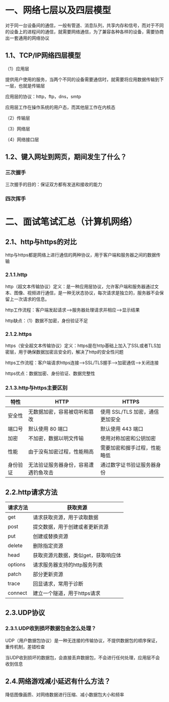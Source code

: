 <!--
 * @Description: 本文档主要是记录学习到的计算机网络知识，以及面试和笔试碰到的有关计算机网络的题目
 * @version: 2025届（秋招版）
 * @Author: ThreeStones1029 2320218115@qq.com
 * @Date: 2024-09-17 21:14:42
 * @LastEditors: ShuaiLei
 * @LastEditTime: 2024-10-01 16:35:09
-->
# 一、网络七层以及四层模型

对于同一台设备间的通信，一般有管道、消息队列，共享内存和信号，而对于不同的设备上的进程间的通信，就需要网络通信，为了兼容各种各样的设备，需要协商出一套通用的网络协议

## 1.1、TCP/IP网络四层模型

（1）应用层

提供用户使用的服务，当两个不同的设备需要通信时，就需要将应用数据传输到下一层，也就是传输层

应用层的协议：http，ftp，dns，smtp

应用层工作在操作系统的用户态，而其他层工作在内核态

（2）传输层



（3）网络层

（4）网络接口层

## 1.2、键入网址到网页，期间发生了什么？

### 三次握手

三次握手的目的：保证双方都有发送和接收的能力


### 四次挥手


# 二、面试笔试汇总（计算机网络）

## 2.1、http与https的对比

http与https都是网络上进行通信的两种协议，用于客户端和服务器之间的数据传输

### 2.1.1.http

http（超文本传输协议）定义：是一种应用层协议，允许客户端和服务器通过文本、图像、视频进行通信，是一种无状态协议，每次请求是独立的，服务器不会保留上一次请求的信息。

http工作流程：客户端发起请求-->服务器处理请求并相应-->显示结果

http缺点：（1）数据不加密，身份验证不足


### 2.1.2.https

https（安全超文本传输协议）定义：https是在http基础上加入了SSL或者TLS加密层，用于确保数据加密且安全的，解决了http的安全性问题

https工作流程：客户端请求https连接-->SSL/TLS握手-->加密通信-->关闭连接

https优点：数据加密、身份验证、数据完整性

### 2.1.3.http与https主要区别

|特性	|HTTP	|HTTPS|
|--------------------|--------------------|--------------------|
|安全性	|无数据加密，容易被窃听和篡改|	使用 SSL/TLS 加密，通信更加安全|
|端口号	|默认使用 80 端口|	默认使用 443 端口|
|加密	|不加密，数据以明文传输	|使用对称加密和公钥加密|
|性能	|由于没有加密过程，性能稍高	|需要加密和握手过程，性能略低|
|身份验证	|无法验证服务器身份，容易遭遇钓鱼攻击	|通过数字证书验证服务器身份|

## 2.2.http请求方法

|请求方法|获取资源|
|-------|------|
|get|请求获取资源，用于读取数据|
|post|提交数据，用于创建或者更新资源|
|put|创建或替换资源|
|delete|删除指定资源|
|head|获取资源元数据，类似get，获取响应体|
|options|请求服务器支持的http服务列表|
|patch|部分更新资源|
|trace|回显请求，常用于诊断|
|connect|建立一个隧道，用于https请求|

## 2.3.UDP协议

### 2.3.1.UDP收到损坏数据包会怎么处理？

UDP（用户数据包协议）是一种无连接的传输协议，不提供数据包的顺序保证，重传机制，差错检查

当UDP收到损坏的数据包，会直接丢弃数据包，不会进行任何处理，应用层不会收到信息

## 2.4.网络游戏减小延迟有什么方法？

降低图像画质、对网络数据进行压缩、减小数据包大小和频率